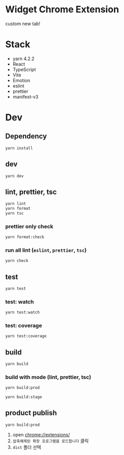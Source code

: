 # Widget Chrome Extension

custom new tab!

# Stack

- yarn 4.2.2
- React
- TypeScript
- Vite
- Emotion
- eslint
- prettier
- manifest-v3

# Dev

## Dependency

```bash
yarn install
```

## dev

```bash
yarn dev
```

## lint, prettier, tsc

```bash
yarn lint
yarn format
yarn tsc
```

### prettier only check

```bash
yarn format:check
```

### run all lint (`eslint`, `prettier`, `tsc`)

```bash
yarn check
```

## test

```bash
yarn test
```

### test: watch

```bash
yarn test:watch
```

### test: coverage

```bash
yarn test:coverage
```

## build

```bash
yarn build
```

### build with mode (lint, prettier, tsc)

```bash
yarn build:prod
```

```bash
yarn build:stage
```

## product publish

```bash
yarn build:prod
```

1. open [chrome://extensions/](chrome://extensions/)
2. `압축해제된 확장 프로그램을 로드합니다` 클릭
3. `dist` 폴더 선택

